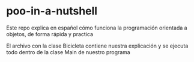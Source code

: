 # poo-in-a-nutshell
Este repo explica en español cómo funciona la programación orientada a objetos, de forma rápida y practica

El archivo con la clase Bicicleta contiene nuestra explicación y se ejecuta todo dentro de la clase Main de nuestro programa
